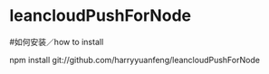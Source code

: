 # leancloudPushForNode
#如何安装／how to install

npm install git://github.com/harryyuanfeng/leancloudPushForNode

